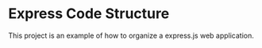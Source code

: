 # Express Code Structure

This project is an example of how to organize a  express.js web application.


